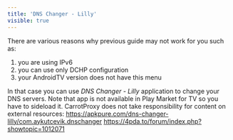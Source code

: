 ```yaml
---
title: 'DNS Changer - Lilly'
visible: true
---
```


There are various reasons why previous guide may not work for you such as:
1) you are using IPv6
2) you can use only DCHP configuration
3) your AndroidTV version does not have this menu

In that case you can use _DNS Changer - Lilly_ application to change your DNS servers.
Note that app is not available in Play Market for TV so you have to sideload it.
CarrotProxy does not take responsibility for content on external resources:
https://apkpure.com/dns-changer-lilly/com.aykutcevik.dnschanger
https://4pda.to/forum/index.php?showtopic=1012071